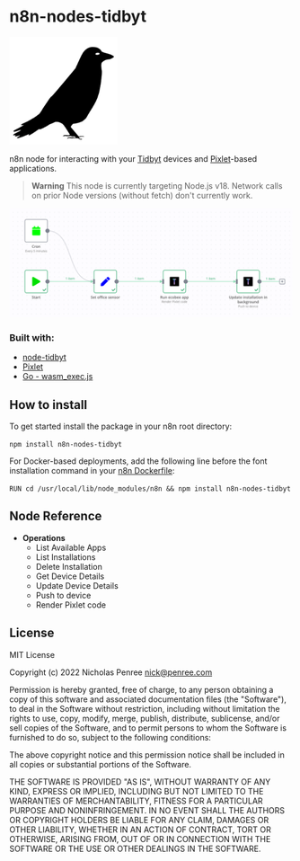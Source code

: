 # n8n-nodes-tidbyt

![n8n.io - Workflow Automation](https://raw.githubusercontent.com/n8n-io/n8n/master/assets/n8n-logo.png)

n8n node for interacting with your [Tidbyt](https://www.tidbyt.com) devices and [Pixlet](https://www.github.com/tidbyt/pixlet)-based applications.


> **Warning**
> This node is currently targeting Node.js v18. Network calls on prior Node versions (without fetch) don't currently work.

![](images/screenshot.png)

### Built with:

* [node-tidbyt](https://www.github.com/drudge/node-tidbyt)
* [Pixlet](https://www.github.com/tidbyt/pixlet)  
* [Go - wasm_exec.js](https://github.com/golang/go/tree/master/misc/wasm)

## How to install

To get started install the package in your n8n root directory:

`npm install n8n-nodes-tidbyt`


For Docker-based deployments, add the following line before the font installation command in your [n8n Dockerfile](https://github.com/n8n-io/n8n/blob/master/docker/images/n8n/Dockerfile):


`RUN cd /usr/local/lib/node_modules/n8n && npm install n8n-nodes-tidbyt`

## Node Reference

* **Operations**
    * List Available Apps
    * List Installations
    * Delete Installation
    * Get Device Details
    * Update Device Details
    * Push to device
    * Render Pixlet code


## License

MIT License

Copyright (c) 2022 Nicholas Penree <nick@penree.com>

Permission is hereby granted, free of charge, to any person obtaining a copy
of this software and associated documentation files (the "Software"), to deal
in the Software without restriction, including without limitation the rights
to use, copy, modify, merge, publish, distribute, sublicense, and/or sell
copies of the Software, and to permit persons to whom the Software is
furnished to do so, subject to the following conditions:

The above copyright notice and this permission notice shall be included in all
copies or substantial portions of the Software.

THE SOFTWARE IS PROVIDED "AS IS", WITHOUT WARRANTY OF ANY KIND, EXPRESS OR
IMPLIED, INCLUDING BUT NOT LIMITED TO THE WARRANTIES OF MERCHANTABILITY,
FITNESS FOR A PARTICULAR PURPOSE AND NONINFRINGEMENT. IN NO EVENT SHALL THE
AUTHORS OR COPYRIGHT HOLDERS BE LIABLE FOR ANY CLAIM, DAMAGES OR OTHER
LIABILITY, WHETHER IN AN ACTION OF CONTRACT, TORT OR OTHERWISE, ARISING FROM,
OUT OF OR IN CONNECTION WITH THE SOFTWARE OR THE USE OR OTHER DEALINGS IN THE
SOFTWARE.
